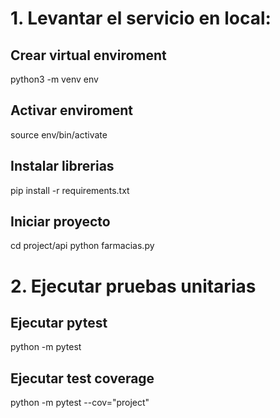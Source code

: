 # 1. Levantar el servicio en local:

## Crear virtual enviroment  
python3 -m venv env  

## Activar enviroment 
source env/bin/activate

## Instalar librerias  
pip install -r requirements.txt  

## Iniciar proyecto
cd project/api
python farmacias.py

# 2. Ejecutar pruebas unitarias

## Ejecutar pytest
python -m pytest

## Ejecutar test coverage
python -m pytest --cov="project"